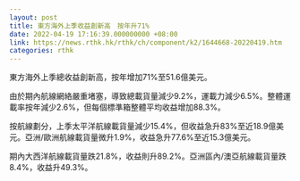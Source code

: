 ```yaml
---
layout: post
title: 東方海外上季收益創新高　按年升71%
date: 2022-04-19 17:16:39.000000000 +08:00
link: https://news.rthk.hk/rthk/ch/component/k2/1644668-20220419.htm
categories: rthk
---
```


東方海外上季總收益創新高，按年增加71%至51.6億美元。

由於期內航線網絡嚴重堵塞，導致總載貨量減少9.2%，運載力減少6.5%。整體運載率按年減少2.6%，但每個標準箱整體平均收益增加88.3%。

按航線劃分，上季太平洋航線載貨量減少15.4%，但收益急升83%至近18.9億美元。亞洲/歐洲航線載貨量微升1.9%，收益急升77.6%至近15.3億美元。

期內大西洋航線載貨量跌21.8%，收益則升89.2%。亞洲區內/澳亞航線載貨量跌8.4%，收益升49.3%。
